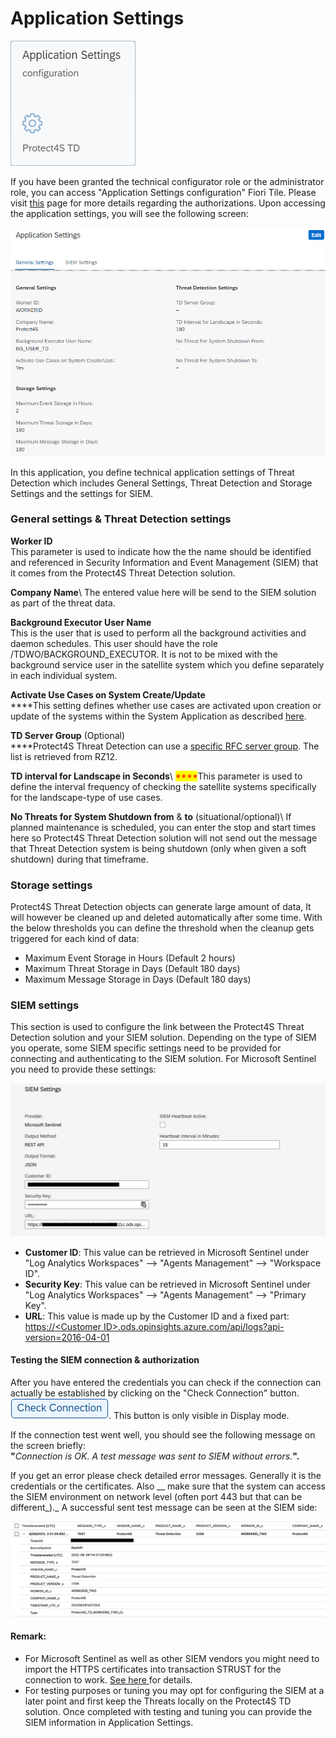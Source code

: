 # Application Settings

![Application Settings configuration](<../.gitbook/assets/image (29).png>)

If you have been granted the technical configurator role or the administrator role, you can access "Application Settings configuration" Fiori Tile. Please visit [this](system-configuration-fiori-application/users-and-authorizations/authorizations.md) page for more details regarding the authorizations. Upon accessing the application settings, you will see the following screen:

![General settings](<../.gitbook/assets/image (20).png>)

In this application, you define technical application settings of Threat Detection which includes General Settings, Threat Detection and Storage Settings and the settings for SIEM.

### **General settings & Threat Detection settings**

**Worker ID**\
This parameter is used to indicate how the the name should be identified and referenced in Security Information and Event Management (SIEM) that it comes from the Protect4S Threat Detection solution.

**Company Name**\ <mark style="color:red;"></mark>The entered value here will be send to the SIEM solution as part of the threat data.

**Background Executor User Name**\
This is the user that is used to perform all the background activities and daemon schedules. This user should have the role /TDWO/BACKGROUND\_EXECUTOR. It is not to be mixed with the background service user in the satellite system which you define separately in each individual system.

**Activate Use Cases on System Create/Update**\
****This setting defines whether use cases are activated upon creation or update of the systems within the System Application as described [here](system-configuration-fiori-application/).

**TD Server Group** (Optional)\
****Protect4S Threat Detection can use a [specific RFC server group](troubleshooting/using-server-groups.md). The list is retrieved from RZ12.

**TD interval for Landscape in Seconds**\ <mark style="color:red;">****</mark>This parameter is used to define the interval frequency of checking the satellite systems specifically for the landscape-type of use cases.&#x20;

**No Threats for System Shutdown from** & **to** (situational/optional)\ <mark style="color:red;"></mark>If planned maintenance is scheduled, you can enter the stop and start times here so Protect4S Threat Detection solution will not send out the message that Threat Detection system is being shutdown (only when given a soft shutdown) during that timeframe.

### **Storage settings**

Protect4S Threat Detection objects can generate large amount of data, It will however be cleaned up and deleted automatically after some time. With the below thresholds you can define the threshold when the cleanup gets triggered for each kind of data:

* Maximum Event Storage in Hours (Default 2 hours)
* Maximum Threat Storage in Days (Default 180 days)
* Maximum Message Storage in Days (Default 180 days)

### SIEM settings

This section is used to configure the link between the Protect4S Threat Detection solution and your SIEM solution. Depending on the type of SIEM you operate, some SIEM specific settings need to be provided for connecting and authenticating to the SIEM solution. For Microsoft Sentinel you need to provide these settings:

![](<../.gitbook/assets/image (41).png>)

* **Customer ID**: This value can be retrieved in Microsoft Sentinel under "Log Analytics Workspaces" --> "Agents Management" --> "Workspace ID".
* **Security Key**: This value can be retrieved in Microsoft Sentinel under "Log Analytics Workspaces" --> "Agents Management" --> "Primary Key".
* **URL**: This value is made up by the Customer ID and a fixed part: [https://\<Customer ID>.ods.opinsights.azure.com/api/logs?api-version=2016-04-01](../technical-setup/installation/https:/%3CCustomer\_ID%3E.ods.opinsights.azure.com/api/logs)

#### Testing the SIEM connection & authorization

After you have entered the credentials you can check if the connection can actually be established by clicking on the "Check Connection" button. ![](<../.gitbook/assets/image (7).png>). This button is only visible in Display mode.

If the connection test went well, you should see the following message on the screen briefly:\
**"**_Connection is OK. A test message was sent to SIEM without errors._**".**

If you get an error please check detailed error messages. Generally it is the credentials or the certificates. Also __ make sure that the system can access the SIEM environment on network level (often port 443 but that can be different_)._ A successful sent test message can be seen at the SIEM side:

![](<../.gitbook/assets/image (25).png>)

#### **Remark:**

* For Microsoft Sentinel as well as other SIEM vendors you might need to import the HTTPS certificates into transaction STRUST for the connection to work. [See here ](troubleshooting/siem-certificates.md)for details.
* For testing purposes or tuning you may opt for configuring the SIEM at a later point and first keep the Threats locally on the Protect4S TD solution. Once completed with testing and tuning you can provide the SIEM information in Application Settings.

